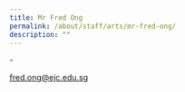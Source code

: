 ```yaml
---
title: Mr Fred Ong
permalink: /about/staff/arts/mr-fred-ong/
description: ""
---
```



\-

[fred.ong@ejc.edu.sg](mailto:fred.ong@ejc.edu.sg)
